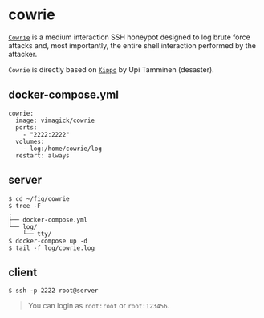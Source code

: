 cowrie
======

[`Cowrie`][1] is a medium interaction SSH honeypot designed to log brute force attacks
and, most importantly, the entire shell interaction performed by the attacker.

`Cowrie` is directly based on [`Kippo`][2] by Upi Tamminen (desaster).

## docker-compose.yml

```
cowrie:
  image: vimagick/cowrie
  ports:
    - "2222:2222"
  volumes:
    - log:/home/cowrie/log
  restart: always
```

## server

```
$ cd ~/fig/cowrie
$ tree -F
.
├── docker-compose.yml
└── log/
    └── tty/
$ docker-compose up -d
$ tail -f log/cowrie.log
```

## client

```
$ ssh -p 2222 root@server
```

> You can login as `root:root` or `root:123456`.

[1]: https://github.com/micheloosterhof/cowrie
[2]: http://github.com/desaster/kippo/
